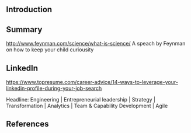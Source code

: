 ## Introduction


## Summary


http://www.feynman.com/science/what-is-science/ A speach by Feynman on how to keep your child curiousity






## LinkedIn

https://www.topresume.com/career-advice/14-ways-to-leverage-your-linkedin-profile-during-your-job-search

Headline:
Engineering | Entrepreneurial leadership | Strategy | Transformation | Analytics | Team & Capability Development | Agile

## References

